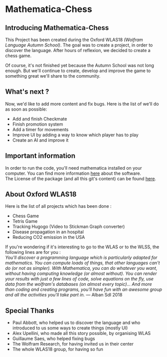 # Mathematica-Chess #

## Introducing Mathematica-Chess ##
This Project has been created during the Oxford WLAS18 *(Wolfram Language Autumn School)*.
The goal was to create a project, in order to discover the language. After hours of reflexion, we decided to create a chess game.

Of course, it's not finished yet because the Autumn School was not long enough.
But we'll continue to create, develop and improve the game to something great we'll share to the community.

## What's next ? ##
Now, we'd like to add more content and fix bugs. Here is the list of we'll do as soon as possible:
- Add and finish Checkmate
- Finish promotion system
- Add a timer for movements
- Improve UI by adding a way to know which player has to play
- Create an AI and improve it

## Important information ##
In order to run the code, you'll need mathematica installed on your computer. You can find more information [here](http://www.wolfram.com/mathematica/) about the software.\
The License of the package (and all this git's content) can be found [here](LICENSE.md).

## About Oxford WLAS18 ##
Here is the list of all projects which has been done :
- Chess Game
- Tetris Game
- Tracking Hugogo (Video to Stickman Graph converter)
- Disease propagation in an hospital
- Reducing CO2 emission in the USA

If you're wondering if it's interesting to go to the WLAS or to the WLSS, the following lines are for you :\
*You'll discover a programming language which is particularly adapted for mathematics. You can compute loads of things, that other languages can't do (or not as simpler). With Mathematica, you can do whatever you want, without having computing knowledge (or almost without). You can render your results with just a few lines of code, solve equations on the fly, use data from the wolfram's databases (on almost every topic)... And more than coding and creating programs, you'll have fun with an awesome group and all the activities you'll take part in.* ― Alban Sdl 2018

## Special Thanks ##
- Paul Abbott, who helped us to discover the language and who introduced to us some ways to create things (mostly UI)
- Alex Upellini, who made all this story possible, by organising WLAS
- Guillaume Saes, who helped fixing bugs
- The Wolfram Research, for having invited us in their center
- The whole WLAS18 group, for having so fun